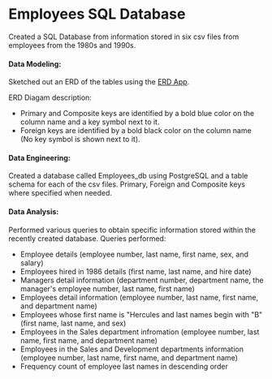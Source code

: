 # Employees SQL Database
Created a SQL Database from information stored in six csv files from employees from the 1980s and 1990s.

#### Data Modeling:
Sketched out an ERD of the tables using the [ERD App](http://www.quickdatabasediagrams.com/).

ERD Diagam description:
* Primary and Composite keys are identified by a bold blue color on the column name and a key symbol next to it.
* Foreign keys are identified by a bold black color on the column name (No key symbol is shown next to it).

#### Data Engineering:
Created a database called Employees_db using PostgreSQL and a table schema for each of the csv files. Primary, Foreign and Composite keys where specified when needed.

#### Data Analysis:
Performed various queries to obtain specific information stored within the recently created database. 
Queries performed:
* Employee details (employee number, last name, first name, sex, and salary)
* Employees hired in 1986 details (first name, last name, and hire date)
* Managers detail information (department number, department name, the manager's employee number, last name, first name)
* Employees detail information (employee number, last name, first name, and department name)
* Employees whose first name is "Hercules and last names begin with "B" (first name, last name, and sex)
* Employees in the Sales department infromation (employee number, last name, first name, and department name)
* Employees in the Sales and Development departments information (employee number, last name, first name, and department name)
* Frequency count of employee last names in descending order

